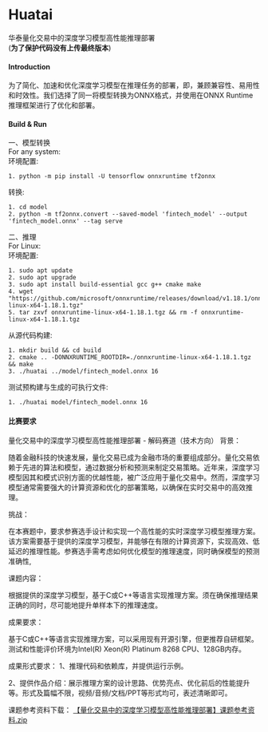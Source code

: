# Huatai
华泰量化交易中的深度学习模型高性能推理部署  
(**为了保护代码没有上传最终版本**)


#### Introduction
为了简化、加速和优化深度学习模型在推理任务的部署，即，兼顾兼容性、易用性和时效性。我们选择了同一将模型转换为ONNX格式，并使用在ONNX Runtime推理框架进行了优化和部署。


#### Build & Run
一、模型转换  
For any system:  
环境配置:  
```
1. python -m pip install -U tensorflow onnxruntime tf2onnx
```
转换:
```
1. cd model
2. python -m tf2onnx.convert --saved-model 'fintech_model' --output 'fintech_model.onnx' --tag serve
```

二、推理  
For Linux:  
环境配置:  
```
1. sudo apt update
2. sudo apt upgrade
3. sudo apt install build-essential gcc g++ cmake make
4. wget "https://github.com/microsoft/onnxruntime/releases/download/v1.18.1/onnxruntime-linux-x64-1.18.1.tgz"
5. tar zxvf onnxruntime-linux-x64-1.18.1.tgz && rm -f onnxruntime-linux-x64-1.18.1.tgz
```
从源代码构建:  
```
1. mkdir build && cd build
2. cmake .. -DONNXRUNTIME_ROOTDIR=./onnxruntime-linux-x64-1.18.1.tgz && make
3. ./huatai ../model/fintech_model.onnx 16
```
测试预构建与生成的可执行文件:  
```
1. ./huatai model/fintech_model.onnx 16
```


#### 比赛要求

量化交易中的深度学习模型高性能推理部署 - 解码赛道（技术方向）
背景：

随着金融科技的快速发展，量化交易已成为金融市场的重要组成部分。量化交易依赖于先进的算法和模型，通过数据分析和预测来制定交易策略。近年来，深度学习模型因其和模式识别方面的优越性能，被广泛应用于量化交易中。然而，深度学习模型通常需要强大的计算资源和优化的部署策略，以确保在实时交易中的高效推理。



挑战：

在本赛题中，要求参赛选手设计和实现一个高性能的实时深度学习模型推理方案。该方案需要基于提供的深度学习模型，并能够在有限的计算资源下，实现高效、低延迟的推理性能。参赛选手需考虑如何优化模型的推理速度，同时确保模型的预测准确性,



课题内容：

根据提供的深度学习模型，基于C或C++等语言实现推理方案。须在确保推理结果正确的同时，尽可能地提升单样本下的推理速度。



成果要求：

基于C或C++等语言实现推理方案，可以采用现有开源引擎，但更推荐自研框架。测试和性能评价环境为Intel(R) Xeon(R) Platinum 8268 CPU、128GB内存。

成果形式要求：
1、推理代码和依赖库，并提供运行示例。

2、提供作品介绍：展示推理方案的设计思路、优势亮点、优化前后的性能提升等。形式及篇幅不限，视频/音频/文档/PPT等形式均可，表述清晰即可。



课题参考资料下载：
[【量化交易中的深度学习模型高性能推理部署】课题参考资料.zip](https://uploadfiles.nowcoder.com/files/20240530/328440_1717063678881/%E9%87%8F%E5%8C%96%E4%BA%A4%E6%98%93%E4%B8%AD%E7%9A%84%E6%B7%B1%E5%BA%A6%E5%AD%A6%E4%B9%A0%E6%A8%A1%E5%9E%8B%E9%AB%98%E6%80%A7%E8%83%BD%E6%8E%A8%E7%90%86%E9%83%A8%E7%BD%B2%E8%AF%BE%E9%A2%98%E5%8F%82%E8%80%83%E8%B5%84%E6%96%99.zip)
